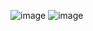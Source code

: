 ![image](https://github.com/user-attachments/assets/58922d11-fd27-4d1a-b785-277003bc987b)
![image](https://github.com/user-attachments/assets/788fb4e6-a132-4bb2-b4c9-11219848f302)

